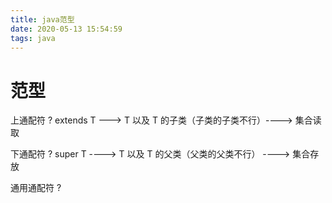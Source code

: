 ```yaml
---
title: java范型
date: 2020-05-13 15:54:59
tags: java
---
```


# 范型

上通配符 ? extends T ---> T 以及 T 的子类（子类的子类不行）----> 集合读取

下通配符 ? super T ----> T 以及 T 的父类（父类的父类不行） ----> 集合存放

通用通配符 ?
